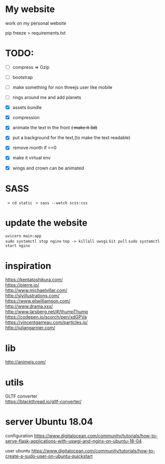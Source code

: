 My website
==========

work on my personal website  

pip freeze > requirements.txt

TODO:
=====

 - [ ] compress => Gzip 
 - [ ] bootstrap
 - [ ] make something for non threejs user like mobile
 - [ ] rings around me and add planets
 - [x] assets bundle
 - [x] compression
 - [x] animate the text in the front ~~( make it 3d)~~
 - [x] put a background for the text,(to make the text readable)
 - [x] remove month if ==0
 - [x] make it virtual env
 - [x] wings and crown can be animated




SASS
====
` > cd static`
` > sass --watch scss:css`

update the website
==================

`uvicorn main:app`   
`sudo systemctl stop nginx`
`top -> killall uwsgi`
`Git pull`
`sudo systemctl start nginx`

inspiration
===============
https://kentatoshikura.com/  
https://pierre.io/  
http://www.michaelvillar.com/  
http://slyillustrations.com/  
https://www.eliwilliamson.com/  
http://www.drama.xxx/  
http://www.larsberg.net/#/thumpThump  
https://codepen.io/scorch/pen/xdGPVa  
https://vincentgarreau.com/particles.js/  
http://juliangarnier.com/

lib 
====
http://animejs.com/  

utils
=====
GLTF converter  
https://blackthread.io/gltf-converter/  

server Ubuntu 18.04
===============

configuration
https://www.digitalocean.com/community/tutorials/how-to-serve-flask-applications-with-uswgi-and-nginx-on-ubuntu-18-04


user ubuntu
https://www.digitalocean.com/community/tutorials/how-to-create-a-sudo-user-on-ubuntu-quickstart